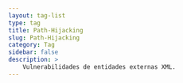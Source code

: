 ```yaml
---
layout: tag-list
type: tag
title: Path-Hijacking
slug: Path-Hijacking
category: Tag
sidebar: false
description: >
    Vulnerabilidades de entidades externas XML.
---
```

